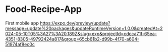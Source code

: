 # Food-Recipe-App
First mobile app
https://expo.dev/preview/update?message=update%20packages&updateRuntimeVersion=1.0.0&createdAt=2024-05-10T05%3A27%3A20.189Z&slug=exp&projectId=cdcca71f-65ea-4351-8305-49792424a817&group=65cb61b2-d99b-4f70-a604-51974af8ec0c
